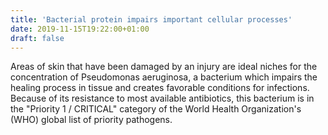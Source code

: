 ```yaml
---
title: 'Bacterial protein impairs important cellular processes'
date: 2019-11-15T19:22:00+01:00
draft: false
---
```


Areas of skin that have been damaged by an injury are ideal niches for the concentration of Pseudomonas aeruginosa, a bacterium which impairs the healing process in tissue and creates favorable conditions for infections. Because of its resistance to most available antibiotics, this bacterium is in the "Priority 1 / CRITICAL" category of the World Health Organization's (WHO) global list of priority pathogens.